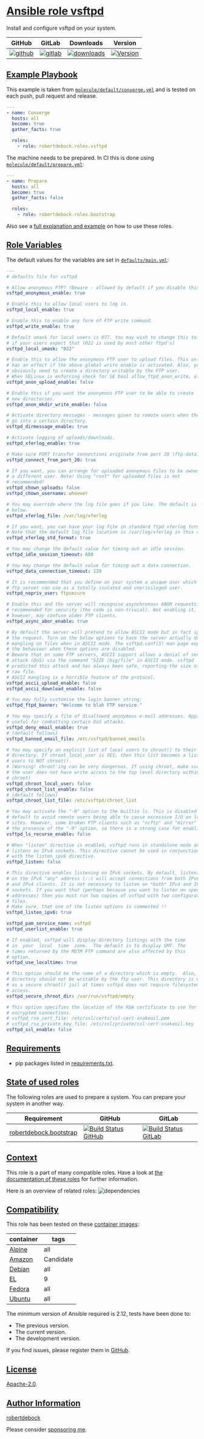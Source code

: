 # [Ansible role vsftpd](#vsftpd)

Install and configure vsftpd on your system.

|GitHub|GitLab|Downloads|Version|
|------|------|---------|-------|
|[![github](https://github.com/robertdebock/ansible-role-vsftpd/workflows/Ansible%20Molecule/badge.svg)](https://github.com/robertdebock/ansible-role-vsftpd/actions)|[![gitlab](https://gitlab.com/robertdebock-iac/ansible-role-vsftpd/badges/master/pipeline.svg)](https://gitlab.com/robertdebock-iac/ansible-role-vsftpd)|[![downloads](https://img.shields.io/ansible/role/d/robertdebock/vsftpd)](https://galaxy.ansible.com/robertdebock/vsftpd)|[![Version](https://img.shields.io/github/release/robertdebock/ansible-role-vsftpd.svg)](https://github.com/robertdebock/ansible-role-vsftpd/releases/)|

## [Example Playbook](#example-playbook)

This example is taken from [`molecule/default/converge.yml`](https://github.com/robertdebock/ansible-role-vsftpd/blob/master/molecule/default/converge.yml) and is tested on each push, pull request and release.

```yaml
---
- name: Converge
  hosts: all
  become: true
  gather_facts: true

  roles:
    - role: robertdebock.roles.vsftpd
```

The machine needs to be prepared. In CI this is done using [`molecule/default/prepare.yml`](https://github.com/robertdebock/ansible-role-vsftpd/blob/master/molecule/default/prepare.yml):

```yaml
---
- name: Prepare
  hosts: all
  become: true
  gather_facts: false

  roles:
    - role: robertdebock.roles.bootstrap
```

Also see a [full explanation and example](https://robertdebock.nl/how-to-use-these-roles.html) on how to use these roles.

## [Role Variables](#role-variables)

The default values for the variables are set in [`defaults/main.yml`](https://github.com/robertdebock/ansible-role-vsftpd/blob/master/defaults/main.yml):

```yaml
---
# defaults file for vsftpd

# Allow anonymous FTP? (Beware - allowed by default if you disable this).
vsftpd_anonymous_enable: true

# Enable this to allow local users to log in.
vsftpd_local_enable: true

# Enable this to enable any form of FTP write command.
vsftpd_write_enable: true

# Default umask for local users is 077. You may wish to change this to 022,
# if your users expect that (022 is used by most other ftpd's)
vsftpd_local_umask: "022"

# Enable this to allow the anonymous FTP user to upload files. This only
# has an effect if the above global write enable is activated. Also, you will
# obviously need to create a directory writable by the FTP user.
# When SELinux is enforcing check for SE bool allow_ftpd_anon_write, allow_ftpd_full_access
vsftpd_anon_upload_enable: false

# Enable this if you want the anonymous FTP user to be able to create
# new directories.
vsftpd_anon_mkdir_write_enable: false

# Activate directory messages - messages given to remote users when they
# go into a certain directory.
vsftpd_dirmessage_enable: true

# Activate logging of uploads/downloads.
vsftpd_xferlog_enable: true

# Make sure PORT transfer connections originate from port 20 (ftp-data).
vsftpd_connect_from_port_20: true

# If you want, you can arrange for uploaded anonymous files to be owned by
# a different user. Note! Using "root" for uploaded files is not
# recommended!
vsftpd_chown_uploads: false
vsftpd_chown_username: whoever

# You may override where the log file goes if you like. The default is shown
# below.
vsftpd_xferlog_file: /var/log/xferlog

# If you want, you can have your log file in standard ftpd xferlog format.
# Note that the default log file location is /var/log/xferlog in this case.
vsftpd_xferlog_std_format: true

# You may change the default value for timing out an idle session.
vsftpd_idle_session_timeout: 600

# You may change the default value for timing out a data connection.
vsftpd_data_connection_timeout: 120

# It is recommended that you define on your system a unique user which the
# ftp server can use as a totally isolated and unprivileged user.
vsftpd_nopriv_user: ftpsecure

# Enable this and the server will recognise asynchronous ABOR requests. Not
# recommended for security (the code is non-trivial). Not enabling it,
# however, may confuse older FTP clients.
vsftpd_async_abor_enable: true

# By default the server will pretend to allow ASCII mode but in fact ignore
# the request. Turn on the below options to have the server actually do ASCII
# mangling on files when in ASCII mode. The vsftpd.conf(5) man page explains
# the behaviour when these options are disabled.
# Beware that on some FTP servers, ASCII support allows a denial of service
# attack (DoS) via the command "SIZE /big/file" in ASCII mode. vsftpd
# predicted this attack and has always been safe, reporting the size of the
# raw file.
# ASCII mangling is a horrible feature of the protocol.
vsftpd_ascii_upload_enable: false
vsftpd_ascii_download_enable: false

# You may fully customise the login banner string:
vsftpd_ftpd_banner: "Welcome to blah FTP service."

# You may specify a file of disallowed anonymous e-mail addresses. Apparently
# useful for combatting certain DoS attacks.
vsftpd_deny_email_enable: true
# (default follows)
vsftpd_banned_email_file: /etc/vsftpd/banned_emails

# You may specify an explicit list of local users to chroot() to their home
# directory. If chroot_local_user is YES, then this list becomes a list of
# users to NOT chroot().
# (Warning! chroot'ing can be very dangerous. If using chroot, make sure that
# the user does not have write access to the top level directory within the
# chroot)
vsftpd_chroot_local_user: false
vsftpd_chroot_list_enable: false
# (default follows)
vsftpd_chroot_list_file: /etc/vsftpd/chroot_list

# You may activate the "-R" option to the builtin ls. This is disabled by
# default to avoid remote users being able to cause excessive I/O on large
# sites. However, some broken FTP clients such as "ncftp" and "mirror" assume
# the presence of the "-R" option, so there is a strong case for enabling it.
vsftpd_ls_recurse_enable: false

# When "listen" directive is enabled, vsftpd runs in standalone mode and
# listens on IPv4 sockets. This directive cannot be used in conjunction
# with the listen_ipv6 directive.
vsftpd_listen: false

# This directive enables listening on IPv6 sockets. By default, listening
# on the IPv6 "any" address (::) will accept connections from both IPv6
# and IPv4 clients. It is not necessary to listen on *both* IPv4 and IPv6
# sockets. If you want that (perhaps because you want to listen on specific
# addresses) then you must run two copies of vsftpd with two configuration
# files.
# Make sure, that one of the listen options is commented !!
vsftpd_listen_ipv6: true

vsftpd_pam_service_name: vsftpd
vsftpd_userlist_enable: true

# If enabled, vsftpd will display directory listings with the time
# in  your  local  time  zone.  The default is to display GMT. The
# times returned by the MDTM FTP command are also affected by this
# option.
vsftpd_use_localtime: true

# This option should be the name of a directory which is empty.  Also, the
# directory should not be writable by the ftp user. This directory is used
# as a secure chroot() jail at times vsftpd does not require filesystem
# access.
vsftpd_secure_chroot_dir: /var/run/vsftpd/empty

# This option specifies the location of the RSA certificate to use for SSL
# encrypted connections.
# vsftpd_rsa_cert_file: /etc/ssl/certs/ssl-cert-snakeoil.pem
# vsftpd_rsa_private_key_file: /etc/ssl/private/ssl-cert-snakeoil.key
vsftpd_ssl_enable: false
```

## [Requirements](#requirements)

- pip packages listed in [requirements.txt](https://github.com/robertdebock/ansible-role-vsftpd/blob/master/requirements.txt).

## [State of used roles](#state-of-used-roles)

The following roles are used to prepare a system. You can prepare your system in another way.

| Requirement | GitHub | GitLab |
|-------------|--------|--------|
|[robertdebock.bootstrap](https://galaxy.ansible.com/robertdebock/bootstrap)|[![Build Status GitHub](https://github.com/robertdebock/ansible-role-bootstrap/workflows/Ansible%20Molecule/badge.svg)](https://github.com/robertdebock/ansible-role-bootstrap/actions)|[![Build Status GitLab](https://gitlab.com/robertdebock-iac/ansible-role-bootstrap/badges/master/pipeline.svg)](https://gitlab.com/robertdebock-iac/ansible-role-bootstrap)|

## [Context](#context)

This role is a part of many compatible roles. Have a look at [the documentation of these roles](https://robertdebock.nl/) for further information.

Here is an overview of related roles:
![dependencies](https://raw.githubusercontent.com/robertdebock/ansible-role-vsftpd/png/requirements.png "Dependencies")

## [Compatibility](#compatibility)

This role has been tested on these [container images](https://hub.docker.com/u/robertdebock):

|container|tags|
|---------|----|
|[Alpine](https://hub.docker.com/r/robertdebock/alpine)|all|
|[Amazon](https://hub.docker.com/r/robertdebock/amazonlinux)|Candidate|
|[Debian](https://hub.docker.com/r/robertdebock/debian)|all|
|[EL](https://hub.docker.com/r/robertdebock/enterpriselinux)|9|
|[Fedora](https://hub.docker.com/r/robertdebock/fedora)|all|
|[Ubuntu](https://hub.docker.com/r/robertdebock/ubuntu)|all|

The minimum version of Ansible required is 2.12, tests have been done to:

- The previous version.
- The current version.
- The development version.

If you find issues, please register them in [GitHub](https://github.com/robertdebock/ansible-role-vsftpd/issues).

## [License](#license)

[Apache-2.0](https://github.com/robertdebock/ansible-role-vsftpd/blob/master/LICENSE).

## [Author Information](#author-information)

[robertdebock](https://robertdebock.nl/)

Please consider [sponsoring me](https://github.com/sponsors/robertdebock).
